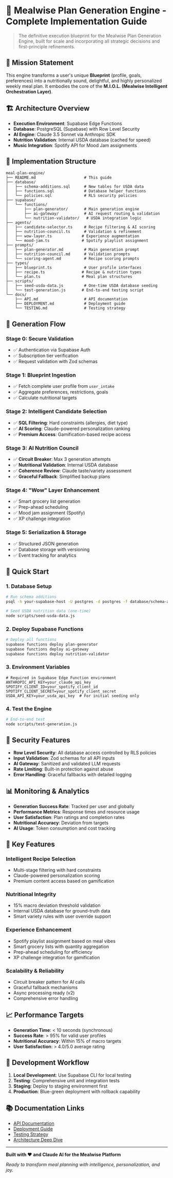 # 🥗 Mealwise Plan Generation Engine - Complete Implementation Guide

> The definitive execution blueprint for the Mealwise Plan Generation Engine, built for scale and incorporating all strategic decisions and first-principle refinements.

## 🎯 **Mission Statement**

This engine transforms a user's unique **Blueprint** (profile, goals, preferences) into a nutritionally sound, delightful, and highly personalized weekly meal plan. It embodies the core of the **M.I.O.L. (Mealwise Intelligent Orchestration Layer)**.

## 🏗️ **Architecture Overview**

- **Execution Environment**: Supabase Edge Functions
- **Database**: PostgreSQL (Supabase) with Row Level Security
- **AI Engine**: Claude 3.5 Sonnet via Anthropic SDK
- **Nutrition Validation**: Internal USDA database (cached for speed)
- **Music Integration**: Spotify API for Mood Jam assignments

## 📂 **Implementation Structure**

```
meal-plan-engine/
├── README.md                     # This guide
├── database/
│   ├── schema-additions.sql      # New tables for USDA data
│   ├── functions.sql             # Database helper functions
│   └── policies.sql              # RLS security policies
├── supabase/
│   └── functions/
│       ├── plan-generator/       # Main generation engine
│       ├── ai-gateway/           # AI request routing & validation
│       └── nutrition-validator/   # USDA integration logic
├── agents/
│   ├── candidate-selector.ts     # Recipe filtering & AI scoring
│   ├── nutrition-council.ts      # Validation & refinement
│   ├── wow-layer.ts             # Experience augmentation
│   └── mood-jam.ts              # Spotify playlist assignment
├── prompts/
│   ├── plan-generator.md         # Main generation prompt
│   ├── nutrition-council.md      # Validation prompts
│   └── scoring-agent.md          # Recipe scoring prompts
├── types/
│   ├── blueprint.ts              # User profile interfaces
│   ├── recipe.ts                # Recipe & nutrition types
│   └── plan.ts                  # Meal plan structures
├── scripts/
│   ├── seed-usda-data.js         # One-time USDA database seeding
│   └── test-generation.js       # End-to-end testing script
└── docs/
    ├── API.md                    # API documentation
    ├── DEPLOYMENT.md             # Deployment guide
    └── TESTING.md                # Testing strategy
```

## 🔄 **Generation Flow**

### **Stage 0: Secure Validation**
- ✅ Authentication via Supabase Auth
- ✅ Subscription tier verification
- ✅ Request validation with Zod schemas

### **Stage 1: Blueprint Ingestion**
- ✅ Fetch complete user profile from `user_intake`
- ✅ Aggregate preferences, restrictions, goals
- ✅ Calculate nutritional targets

### **Stage 2: Intelligent Candidate Selection**
- ✅ **SQL Filtering**: Hard constraints (allergies, diet type)
- ✅ **AI Scoring**: Claude-powered personalization ranking
- ✅ **Premium Access**: Gamification-based recipe access

### **Stage 3: AI Nutrition Council**
- ✅ **Circuit Breaker**: Max 3 generation attempts
- ✅ **Nutritional Validation**: Internal USDA database
- ✅ **Coherence Review**: Claude taste/variety assessment
- ✅ **Graceful Fallback**: Simplified backup plans

### **Stage 4: "Wow" Layer Enhancement**
- ✅ Smart grocery list generation
- ✅ Prep-ahead scheduling
- ✅ Mood jam assignment (Spotify)
- ✅ XP challenge integration

### **Stage 5: Serialization & Storage**
- ✅ Structured JSON generation
- ✅ Database storage with versioning
- ✅ Event tracking for analytics

## 🚀 **Quick Start**

### **1. Database Setup**
```bash
# Run schema additions
psql -h your-supabase-host -U postgres -d postgres -f database/schema-additions.sql

# Seed USDA nutrition data (one-time)
node scripts/seed-usda-data.js
```

### **2. Deploy Supabase Functions**
```bash
# Deploy all functions
supabase functions deploy plan-generator
supabase functions deploy ai-gateway
supabase functions deploy nutrition-validator
```

### **3. Environment Variables**
```env
# Required in Supabase Edge Function environment
ANTHROPIC_API_KEY=your_claude_api_key
SPOTIFY_CLIENT_ID=your_spotify_client_id
SPOTIFY_CLIENT_SECRET=your_spotify_client_secret
USDA_API_KEY=your_usda_api_key  # For initial seeding only
```

### **4. Test the Engine**
```bash
# End-to-end test
node scripts/test-generation.js
```

## 🔐 **Security Features**

- **Row Level Security**: All database access controlled by RLS policies
- **Input Validation**: Zod schemas for all API inputs
- **AI Gateway**: Sanitized and validated LLM requests
- **Rate Limiting**: Built-in protection against abuse
- **Error Handling**: Graceful fallbacks with detailed logging

## 📊 **Monitoring & Analytics**

- **Generation Success Rate**: Tracked per user and globally
- **Performance Metrics**: Response times and resource usage
- **User Satisfaction**: Plan ratings and completion rates
- **Nutritional Accuracy**: Deviation from targets
- **AI Usage**: Token consumption and cost tracking

## 🎯 **Key Features**

### **Intelligent Recipe Selection**
- Multi-stage filtering with hard constraints
- Claude-powered personalization scoring
- Premium content access based on gamification

### **Nutritional Integrity**
- 15% macro deviation threshold validation
- Internal USDA database for ground-truth data
- Smart variety rules with user override support

### **Experience Enhancement**
- Spotify playlist assignment based on meal vibes
- Smart grocery lists with quantity aggregation
- Prep-ahead scheduling for efficiency
- XP challenge integration for gamification

### **Scalability & Reliability**
- Circuit breaker pattern for AI calls
- Graceful fallback mechanisms
- Async processing ready (v2)
- Comprehensive error handling

## 📈 **Performance Targets**

- **Generation Time**: < 10 seconds (synchronous)
- **Success Rate**: > 95% for valid user profiles
- **Nutritional Accuracy**: Within 15% of macro targets
- **User Satisfaction**: > 4.0/5.0 average rating

## 🔧 **Development Workflow**

1. **Local Development**: Use Supabase CLI for local testing
2. **Testing**: Comprehensive unit and integration tests
3. **Staging**: Deploy to staging environment first
4. **Production**: Blue-green deployment with rollback capability

## 📚 **Documentation Links**

- [API Documentation](docs/API.md)
- [Deployment Guide](docs/DEPLOYMENT.md)
- [Testing Strategy](docs/TESTING.md)
- [Architecture Deep Dive](docs/ARCHITECTURE.md)

---

**Built with ❤️ and Claude AI for the Mealwise Platform**

*Ready to transform meal planning with intelligence, personalization, and joy.*
